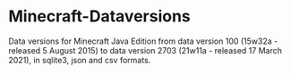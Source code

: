 # Minecraft-Dataversions

Data versions for Minecraft Java Edition from data version 100 (15w32a - released 5 August 2015) to data version 2703 (21w11a - released 17 March 2021), in sqlite3, json and csv formats.



